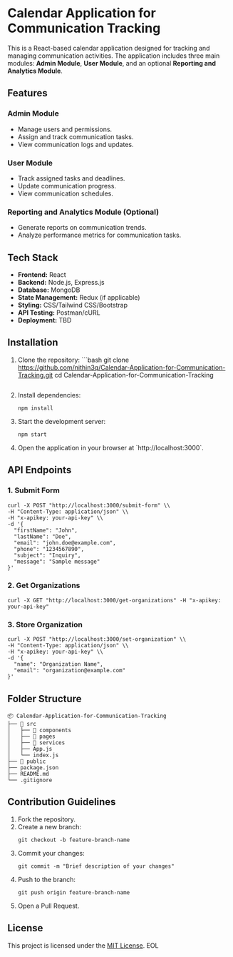 
# Calendar Application for Communication Tracking

This is a React-based calendar application designed for tracking and managing communication activities. The application includes three main modules: **Admin Module**, **User Module**, and an optional **Reporting and Analytics Module**. 

## Features

### Admin Module
- Manage users and permissions.
- Assign and track communication tasks.
- View communication logs and updates.
  
### User Module
- Track assigned tasks and deadlines.
- Update communication progress.
- View communication schedules.

### Reporting and Analytics Module (Optional)
- Generate reports on communication trends.
- Analyze performance metrics for communication tasks.

## Tech Stack
- **Frontend:** React
- **Backend:** Node.js, Express.js
- **Database:** MongoDB
- **State Management:** Redux (if applicable)
- **Styling:** CSS/Tailwind CSS/Bootstrap
- **API Testing:** Postman/cURL
- **Deployment:** TBD

## Installation

1. Clone the repository:
   \`\`\`bash
   git clone https://github.com/nithin3q/Calendar-Application-for-Communication-Tracking.git
   cd Calendar-Application-for-Communication-Tracking
   ```

2. Install dependencies:
   ```
   npm install
   ```

3. Start the development server:
   ```
   npm start
   ```

4. Open the application in your browser at \`http://localhost:3000\`.

## API Endpoints

### 1. **Submit Form**
   ```
   curl -X POST "http://localhost:3000/submit-form" \\
   -H "Content-Type: application/json" \\
   -H "x-apikey: your-api-key" \\
   -d '{
     "firstName": "John",
     "lastName": "Doe",
     "email": "john.doe@example.com",
     "phone": "1234567890",
     "subject": "Inquiry",
     "message": "Sample message"
   }'
   ```

### 2. **Get Organizations**
   ```
   curl -X GET "http://localhost:3000/get-organizations" -H "x-apikey: your-api-key"
   ```

### 3. **Store Organization**
   ```
   curl -X POST "http://localhost:3000/set-organization" \\
   -H "Content-Type: application/json" \\
   -H "x-apikey: your-api-key" \\
   -d '{
     "name": "Organization Name",
     "email": "organization@example.com"
   }'
   ```

## Folder Structure

```
📦 Calendar-Application-for-Communication-Tracking
├── 📁 src
│   ├── 📁 components
│   ├── 📁 pages
│   ├── 📁 services
│   ├── App.js
│   └── index.js
├── 📁 public
├── package.json
├── README.md
└── .gitignore
```

## Contribution Guidelines
1. Fork the repository.
2. Create a new branch:
   ```
   git checkout -b feature-branch-name
   ```
3. Commit your changes:
   ```
   git commit -m "Brief description of your changes"
   ```
4. Push to the branch:
   ```
   git push origin feature-branch-name
   ```
5. Open a Pull Request.

## License
This project is licensed under the [MIT License](LICENSE).
EOL
